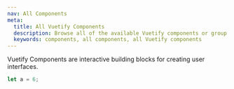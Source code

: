 ```yaml
---
nav: All Components
meta:
  title: All Vuetify Components
  description: Browse all of the available Vuetify components or group by category.
  keywords: components, all components, all Vuetify components
---
```



Vuetify Components are interactive building blocks for creating user interfaces.

```javascript
let a = 6;
```

